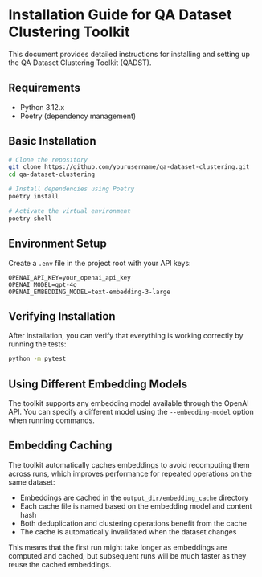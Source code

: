 # Installation Guide for QA Dataset Clustering Toolkit

This document provides detailed instructions for installing and setting up the QA Dataset Clustering Toolkit (QADST).

## Requirements

- Python 3.12.x
- Poetry (dependency management)

## Basic Installation

```bash
# Clone the repository
git clone https://github.com/yourusername/qa-dataset-clustering.git
cd qa-dataset-clustering

# Install dependencies using Poetry
poetry install

# Activate the virtual environment
poetry shell
```

## Environment Setup

Create a `.env` file in the project root with your API keys:

```
OPENAI_API_KEY=your_openai_api_key
OPENAI_MODEL=gpt-4o
OPENAI_EMBEDDING_MODEL=text-embedding-3-large
```

## Verifying Installation

After installation, you can verify that everything is working correctly by running the tests:

```bash
python -m pytest
```

## Using Different Embedding Models

The toolkit supports any embedding model available through the OpenAI API. You can specify a different model using the `--embedding-model` option when running commands.

## Embedding Caching

The toolkit automatically caches embeddings to avoid recomputing them across runs, which improves performance for repeated operations on the same dataset:

- Embeddings are cached in the `output_dir/embedding_cache` directory
- Each cache file is named based on the embedding model and content hash
- Both deduplication and clustering operations benefit from the cache
- The cache is automatically invalidated when the dataset changes

This means that the first run might take longer as embeddings are computed and cached, but subsequent runs will be much faster as they reuse the cached embeddings.
